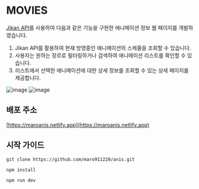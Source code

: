 # MOVIES

[Jikan API](https://jikan.moe/)를 사용하여 다음과 같은 기능을 구현한 애니메이션 정보 웹 페이지를 개발하였습니다.

1. Jikan API를 활용하여 현재 방영중인 애니메이션의 스케줄을 조회할 수 있습니다.
2. 사용자는 원하는 장르로 필터링하거나 검색하여 애니메이션 리스트를 확인할 수 있습니다.
3. 리스트에서 선택한 애니메이션에 대한 상세 정보를 조회할 수 있는 상세 페이지를 제공합니다.

![image](https://github.com/maro911220/anis/assets/84649949/8c5e5862-4ca5-417e-8b25-b14e40299dac)
![image](https://github.com/maro911220/anis/assets/84649949/260996a5-3a79-4603-9c44-34663e1543e2)

## 배포 주소

[https://maroanis.netlify.app](https://maroanis.netlify.app)

## 시작 가이드

```
git clone https://github.com/maro911220/anis.git
```

```
npm install
```

```
npm run dev
```
